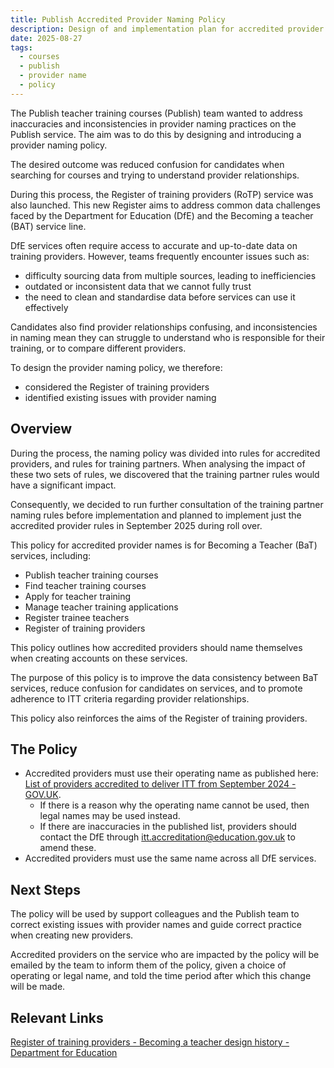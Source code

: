 ```yaml
---
title: Publish Accredited Provider Naming Policy 
description: Design of and implementation plan for accredited provider naming policy on Publish 
date: 2025-08-27
tags:
  - courses
  - publish
  - provider name
  - policy
---
```


The Publish teacher training courses (Publish) team wanted to address inaccuracies and inconsistencies in provider naming practices on the Publish service. The aim was to do this by designing and introducing a provider naming policy.

The desired outcome was reduced confusion for candidates when searching for courses and trying to understand provider relationships.  

During this process, the Register of training providers (RoTP) service was also launched. This new Register aims to address common data challenges faced by the Department for Education (DfE) and the Becoming a teacher (BAT) service line.

DfE services often require access to accurate and up-to-date data on training providers. However, teams frequently encounter issues such as:

- difficulty sourcing data from multiple sources, leading to inefficiencies
- outdated or inconsistent data that we cannot fully trust
- the need to clean and standardise data before services can use it effectively

Candidates also find provider relationships confusing, and inconsistencies in naming mean they can struggle to understand who is responsible for their training, or to compare different providers.

To design the provider naming policy, we therefore:

- considered the Register of training providers
- identified existing issues with provider naming

## Overview

During the process, the naming policy was divided into rules for accredited providers, and rules for training partners. When analysing the impact of these two sets of rules, we discovered that the training partner rules would have a significant impact.

Consequently, we decided to run further consultation of the training partner naming rules before implementation and planned to implement just the accredited provider rules in September 2025 during roll over.

This policy for accredited provider names is for Becoming a Teacher (BaT) services, including:  

- Publish teacher training courses  
- Find teacher training courses  
- Apply for teacher training  
- Manage teacher training applications  
- Register trainee teachers  
- Register of training providers  

This policy outlines how accredited providers should name themselves when creating accounts on these services.

The purpose of this policy is to improve the data consistency between BaT services, reduce confusion for candidates on services, and to promote adherence to ITT criteria regarding provider relationships.

This policy also reinforces the aims of the Register of training providers.

## The Policy

- Accredited providers must use their operating name as published here: [List of providers accredited to deliver ITT from September 2024 - GOV.UK](https://www.gov.uk/government/publications/accredited-initial-teacher-training-itt-providers/list-of-providers-accredited-to-deliver-itt-from-september-2024#contents).  
  - If there is a reason why the operating name cannot be used, then legal names may be used instead.
  - If there are inaccuracies in the published list, providers should contact the DfE through <itt.accreditation@education.gov.uk> to amend these.
- Accredited providers must use the same name across all DfE services.  

## Next Steps

The policy will be used by support colleagues and the Publish team to correct existing issues with provider names and guide correct practice when creating new providers.

Accredited providers on the service who are impacted by the policy will be emailed by the team to inform them of the policy, given a choice of operating or legal name, and told the time period after which this change will be made.

## Relevant Links

[Register of training providers - Becoming a teacher design history - Department for Education](https://becoming-a-teacher.design-history.education.gov.uk/register-of-training-providers/)
